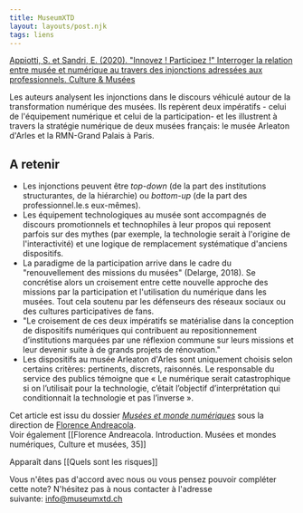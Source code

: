 ```yaml
---
title: MuseumXTD
layout: layouts/post.njk
tags: liens
---
```

[Appiotti, S. et Sandri, E. (2020). "Innovez ! Participez !" Interroger la relation entre musée et numérique au travers des injonctions adressées aux professionnels. Culture & Musées](https://journals.openedition.org/culturemusees/4383#tocto2n4) 

Les auteurs analysent les injonctions dans le discours véhiculé autour de la transformation numérique des musées. Ils repèrent deux impératifs - celui de l'équipement numérique et celui de la participation- et les illustrent à travers la stratégie numérique de deux musées français: le musée Arleaton d'Arles et la RMN-Grand Palais à Paris.


## A retenir
- Les injonctions peuvent être *top-down* (de la part des institutions structurantes, de la hiérarchie) ou *bottom-up* (de la part des professionnel.le.s eux-mêmes). 
- Les équipement technologiques au musée sont accompagnés de discours promotionnels et technophiles à leur propos qui reposent parfois sur des mythes (par exemple, la technologie serait à l'origine de l'interactivité) et une logique de remplacement systématique d'anciens dispositifs. 
- La paradigme de la participation arrive dans le cadre du "renouvellement des missions du musées" (Delarge, 2018). Se concrétise alors un croisement entre cette nouvelle approche des missions par la participation et l'utilisation du numérique dans les musées. Tout cela soutenu par les défenseurs des réseaux sociaux ou des cultures participatives de fans.
- "Le croisement de ces deux impératifs se matérialise dans la conception de dispositifs numériques qui contribuent au repositionnement d’institutions marquées par une réflexion commune sur leurs missions et leur devenir suite à de grands projets de rénovation."
- Les dispositifs au musée Arleaton d'Arles sont uniquement choisis selon certains critères: pertinents, discrets, raisonnés. Le responsable du service des publics témoigne que « Le numérique serait catastrophique si on l’utilisait pour la technologie, c’était l’objectif d’interprétation qui conditionnait la technologie et pas l’inverse ». 
  
Cet article est issu du dossier [*Musées et monde numériques*](https://journals.openedition.org/culturemusees/4353) sous la direction de [Florence Andreacola](http://andreacola.fr/).   
Voir également [[Florence Andreacola. Introduction. Musées et mondes numériques, Culture et musées, 35]]  

Apparaît dans [[Quels sont les risques]]

Vous n'êtes pas d'accord avec nous ou vous pensez pouvoir compléter cette note? N'hésitez pas à nous contacter à l'adresse suivante: [info@museumxtd.ch](mailto:info@museumxtd.ch)

